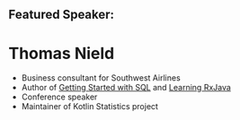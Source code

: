 ## Featured Speaker: 

# Thomas Nield
* Business consultant for Southwest Airlines
* Author of <u>Getting Started with SQL</u> and <u>Learning RxJava</u>
* Conference speaker
* Maintainer of Kotlin Statistics project
